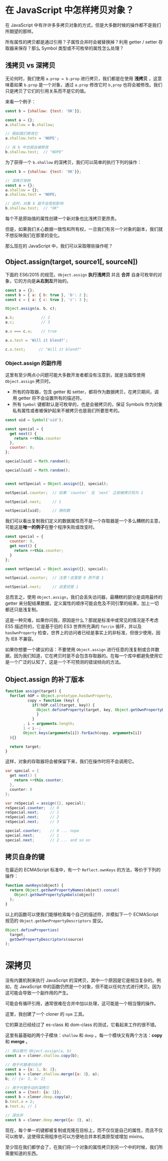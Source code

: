 # 在 JavaScript 中怎样拷贝对象？

在 JavaScript 中有许许多多拷贝对象的方式，但是大多数时候的操作都不是我们所期望的那样。

所有属性的拷贝都是通过引用？子属性合并时会被替换掉？利用 getter / setter 存取器来保存？那么 Symbol 类型或不可枚举的属性怎么处理？

## 浅拷贝 vs 深拷贝

无论何时，我们使用 `a.prop = b.prop` 进行拷贝，我们都是在使用 **浅拷贝** ，这意味着如果 `b.prop` 是一个对象，通过 `a.prop` 修改它时 `b,prop` 也将会被修改。我们只是拷贝了它们的引用关系而不是它的值。

来看一个例子：

```javascript
const b = {shallow: {test: 'OK'}};

const a = {};
a.shallow = b.shallow;

// 假如我们修改它
a.shallow.tets = 'NOPE';

// 在 b 中也就会被修改
b.shallow.test;  // "NOPE"
```

为了获得一个 `b.shallow` 的深拷贝，我们可以简单的执行下列的操作：

```javascript
const b = {shallow: {test: 'OK'}};

// 深拷贝举例
const a = {};
a.shallow = {};
a.shallow.test = 'NOPE;

// 这时，对象 b 就不会受到影响
b.shallow.test;  // "OK"
```

每个不是原始值的属性创建一个新对象也比浅拷贝更昂贵。

但是，如果我们关心数据一致性和所有权，一旦我们有另一个对象的副本，我们就不想反映我们在那里的变化。

那么现在的 JavaScript 中，我们可以采取哪些操作呢？

## Object.assign(target, source1[, sourceN])

下面的 ES6/2015 的规范，`Object.assign` **执行浅拷贝** 并且 **合并** 自身可枚举的对象，它的方向是**从右到左**开始的。

```javascript
const a = {};
const b = { a: { b: true }, 'b': 2 };
const c = { a: { c: true }, 'c': 3 };

Object.assign(a, b, c);

a.b;            // 2
a.c;            // 3

a.a === c.a;    // true

a.a.test = 'Will it blend?';

c.a.test;      // "Will it blend?"
```

### Object.assign 的副作用

这里有至少两点小问题可能大多数开发者都没有注意到，就是当属性使用 `Object.assign` 拷贝时。

- 所有的存取器，包含 getter 和 setter，都将作为数据拷贝，在拷贝期间，调用 getter 将不会设置所有的描述符。
- 所有 `Symbol` 键都默认是可枚举的，也是会被拷贝的，保证 Symbols 作为对象私有属性或者被保护起来不被拷贝也是我们所要思考的。

```javascript
const uid = Symbol('uid');

const special = {
  get next() {
    return ++this.counter
  },
  counter: 0;
};

special[uid] = Math.random();

special[uid] = Math.random();


const notSpecial = Object.assign({}, special);

notSpecial.counter;  // 如果 `counter` 在 `next` 之前被拷贝则为 1

notSpecial.next;     // 1

notSpecial[uid];     // 随机数
```

我们可以看出复制我们定义的数据属性而不是一个存取器是一个多么糟糕的主意，可能这是**唯一的例子**在整个程序失败或改变时。

```javascript
const special = {
  counter: 0,
  get next() {
    return ++this.counter;
  }
};

const notSpecial = Object.assign({}, special);

notSpecial.counter;  // 注意！这里是 0 而不是 1

notSpecial.next;     // 这里还是 1
```

总而言之，使用 `Object.assign`，我们会丢失访问器，最糟糕的部分是调用最终的 getter 来分配结果数据，定义属性的顺序可能会危及不同引擎的结果，加上一切都还只是浅复制。

这是一种灾难，如果你问我，原因是什么？那就是标准中或常见的情况是不考虑 ES5 描述符的，它是基于旧的 ES3 世界所充满的 `for/in` 循环，并以及`hasOwnProperty` 检查，世界上的访问者已经是事实上的非标准，但很少使用，因为 IE8 不兼容。

如果你想要一个建议的话：不要使用 `Object.assign` 进行任意的浅复制或合并数据，因为我们知道，它在拷贝时是不会包含存取器的。在每一个库中都避免使用它是一个广泛的认知了，这是一个不可预测的错误倾向的方法。

## Object.assign 的补丁版本

```javascript
function assign(target) {
  for(let hOP = Object.prototype.hasOwnProperty,
          copy = function (key) {
            if(!hOP.call(target, key)) {
              Object.defineProperty(target, key, Object.getOwnPropertyDescriptor(this, key))
              }
            }
        , i = arguments.length;
        1 < i--;
        Object.keys(arguments[i]).forEach(copy, arguments[i])
  ){}

  return target;
}
```

这样，对象的存取器将会被保留下来，我们在操作时将不会调用它。

```java
var special = {
  get next() {
    return ++this.counter;
  },
  counter: 0
};

var reSpecial = assign({}, special);
reSpecial.counter;  // 0
reSpecial.next;     // 1
reSpecial.next;     // 2
reSpecial.next;     // 3

special.counter;    // 0 ... nope
special.next;       // 1
special.next;       // 2 ... and so on
```

## 拷贝自身的键

在最近的 ECMAScript 标准中，有一个 `Reflect.ownKeys` 的方法，等价于下列的操作：

```javascript
function ownKeys(object) {
  return Object.getOwnPropertyNames(object).concat(
    Object.getOwnPropertySymbols(object)
  );
}
```

以上的函数可以使我们能够检索每个自己的描述符，并模拟下一个 ECMAScript 规范的 `Object.getOwnPropertyDescriptors` 提议。

```javascript
Object.defineProperties(
  target,
  getOwnPropertyDescriptors(source)
);
```



# 深拷贝

没有内置机制来执行 JavaScript 的深拷贝，其中一个原因是它是相当复杂的。例如，在 JavaScript 中的函数仍然是一个对象，但不能以任何方式进行拷贝。因为这可能会导致一个副作用的产生。

可能会有循环引用，通常很难在合并中加以处理，这可能是一个相当慢的操作。

这里，我创建了一个 cloner 的 `npm` 工具。

它的算法已经经过了 es-class 和 dom-class 的测试，它看起来工作的很不错。

这里有最基础的两个子模块：`shallow` 和 `deep` 。每一个模块又有两个方法：**copy** 和 **merge** 。

```javascript
// 用以替代 Object.assign(a, b)
const a = cloner.shallow.copy(b);

// 用于代替递归合并
const a = {a: 1, b: 2};
const b = cloner.shallow.merge({a: 3}, a);
b; // {a: 3, b: 2}

// 用于代替手动的深拷贝
const a = {test: {a: 1}};
const b = cloner.deep.copy(a);
b.test.a = 2;
a.test.a; // 1

// 深合并
const b = cloner.deep.merge({a: 3}, a);
```

现在，每个单一的键都被复制或克隆在目标上，而不仅仅是自己的属性，而且不仅可以枚举，这使得实用程序也可以方便地合并本机类原型或增加 mixins。

至少现在我们都学会了，在我们将一个对象的属性拷贝到另一个中的时候，我们所需要知道的东西。

